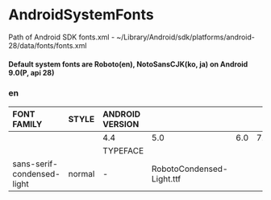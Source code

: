 # AndroidSystemFonts

Path of Android SDK fonts.xml - ~/Library/Android/sdk/platforms/android-28/data/fonts/fonts.xml

#### Default system fonts are Roboto(en), NotoSansCJK(ko, ja) on Android 9.0(P, api 28)

### en

| FONT FAMILY                | STYLE  | ANDROID VERSION             |                           |     |     |     |     |
|:---------------------------|:-------|:----------------------------|:--------------------------|:----|:----|:----|:----|
|                            |        | 4.4                         | 5.0                       | 6.0 | 7.0 | 8.0 | 9.0 |
|                            |        | TYPEFACE                    |                           |     |     |     |     |
| sans-serif-condensed-light | normal | -                           | RobotoCondensed-Light.ttf |     |     |     |     |
